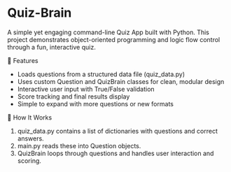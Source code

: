 # Quiz-Brain
A simple yet engaging command-line Quiz App built with Python. This project demonstrates object-oriented programming and logic flow control through a fun, interactive quiz.


🎯 Features
- Loads questions from a structured data file (quiz_data.py)
- Uses custom Question and QuizBrain classes for clean, modular design
- Interactive user input with True/False validation
- Score tracking and final results display
- Simple to expand with more questions or new formats


🧠 How It Works
1. quiz_data.py contains a list of dictionaries with questions and correct answers.
2. main.py reads these into Question objects.
3. QuizBrain loops through questions and handles user interaction and scoring.

